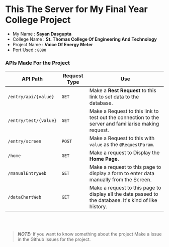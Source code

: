 # This The Server for My Final Year College Project

- My Name : **Sayan Dasgupta**
- College Name : **St. Thomas College Of Engineering And Technology**
- Project Name : **Voice Of Energy Meter**
- Port Used : `8080`

### APIs Made For the Project ###

API Path |Request Type| Use
--------|-------|--------
`/entry/api/{value}`|`GET`| Make a **Rest Request** to this link to set data to the database.
`/entry/test/{value}`|`GET`| Make a Request to this link to test out the connection to the server and familiarise making request.
`/entry/screen`|`POST`| Make a Request to this with `value` as the `@RequestParam`.
`/home`|`GET`| Make a request to Display the **Home Page**.
`/manualEntryWeb`|`GET`| Make a request to this page to display a form to enter data manually from the Screen.
`/dataChartWeb` |`GET`| Make a request to this page to display all the data passed to the database. It's kind of like history.

<br><br>

> **_NOTE:_**  If you want to know something about the project Make a Issue in the Github Issues for the project.
